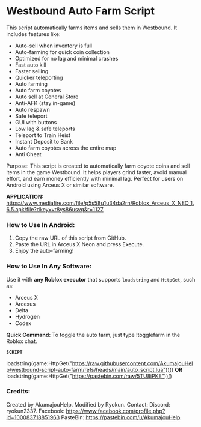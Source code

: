 # Westbound Auto Farm Script

This script automatically farms items and sells them in Westbound. It includes features like:
- Auto-sell when inventory is full
- Auto-farming for quick coin collection
- Optimized for no lag and minimal crashes
- Fast auto kill
- Faster selling
- Quicker teleporting
- Auto farming
- Auto farm coyotes
- Auto sell at General Store
- Anti-AFK (stay in-game)
- Auto respawn
- Safe teleport
- GUI with buttons
- Low lag & safe teleports
- Teleport to Train Heist
- Instant Deposit to Bank
- Auto farm coyotes across the entire map
- Anti Cheat

Purpose:
This script is created to automatically farm coyote coins and sell items in the game Westbound. 
It helps players grind faster, avoid manual effort, and earn money efficiently with minimal lag. 
Perfect for users on Android using Arceus X or similar software.

**APPLICATION:**
https://www.mediafire.com/file/p5s58u1u34da2rn/Roblox_Arceus_X_NEO_1.6.5.apk/file?dkey=vr8ys86usvq&r=1127


### How to Use In Android:
1. Copy the raw URL of this script from GitHub.
2. Paste the URL in Arceus X Neon and press Execute.
3. Enjoy the auto-farming!

### How to Use In Any Software:
Use it with **any Roblox executor** that supports `loadstring` and `HttpGet`, such as:
- Arceus X
- Arcexus
- Delta
- Hydrogen
- Codex

**Quick Command:**
To toggle the auto farm, just type !togglefarm in the Roblox chat.

**`SCRIPT`**

loadstring(game:HttpGet("https://raw.githubusercontent.com/AkumajouHelp/westbound-script-auto-farm/refs/heads/main/auto_script.lua"))()
**OR**
loadstring(game:HttpGet("https://pastebin.com/raw/5TU8iPKE"))()
### Credits:
Created by AkumajouHelp.
Modified by Ryokun.
Contact: Discord: ryokun2337.
        Facebook: https://www.facebook.com/profile.php?id=100083718851963
        PasteBin: https://pastebin.com/u/AkumajouHelp

